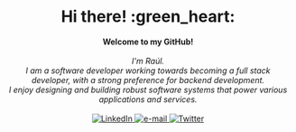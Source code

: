 <h1 align="center">Hi there! :green_heart:</h1>

<p align="center">
    <b>Welcome to my GitHub!</b><br><br>
    <i>
        I'm Raúl.<br>
        I am a software developer working towards becoming a full stack developer, with a strong preference for backend development. <br>
        I enjoy designing and building robust software systems that power various applications and services.<br>
    </i><br>
    <a href="https://www.linkedin.com/in/raulperezvaliente/">
        <img src="https://img.shields.io/badge/LinkedIn-color=%2316FF00?style=flat-square&logo=linkedin" alt="LinkedIn">
    </a>
    <a href="mailto:raulpvaliente@gmail.com">
        <img src="https://img.shields.io/badge/Email-color=%2316FF00?style=flat-square&logo=gmail&logoColor=white" alt="e-mail">
    </a>
    <a href="https://twitter.com/raulpvaliente">
        <img src="https://img.shields.io/twitter/Twitter-color=%2316FF00?style=flat-square&logo=twitter&logoColor=white" alt="Twitter">
    </a>
    
</p>
